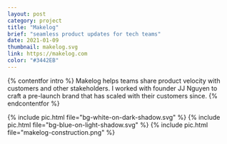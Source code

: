 ```yaml
---
layout: post
category: project
title: "Makelog"
brief: "seamless product updates for tech teams"
date: 2021-01-09
thumbnail: makelog.svg
link: https://makelog.com
color: "#3442EB"
---
```


{% contentfor intro %}
Makelog helps teams share product velocity with customers and other stakeholders. I worked with founder JJ Nguyen to craft a pre-launch brand that has scaled with their customers since.
{% endcontentfor %}

{% include pic.html file="bg-white-on-dark-shadow.svg" %}
{% include pic.html file="bg-blue-on-light-shadow.svg" %}
{% include pic.html file="makelog-construction.png" %}

